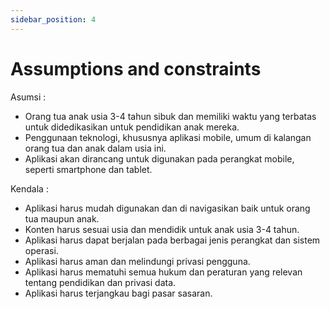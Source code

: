 ```yaml
---
sidebar_position: 4
---
```


# Assumptions and constraints

Asumsi :
- Orang tua anak usia 3-4 tahun sibuk dan memiliki waktu yang terbatas untuk didedikasikan untuk pendidikan anak mereka.
- Penggunaan teknologi, khususnya aplikasi mobile, umum di kalangan orang tua dan anak dalam usia ini.
- Aplikasi akan dirancang untuk digunakan pada perangkat mobile, seperti smartphone dan tablet.

Kendala :
- Aplikasi harus mudah digunakan dan di navigasikan baik untuk orang tua maupun anak. 
- Konten harus sesuai usia dan mendidik untuk anak usia 3-4 tahun.
- Aplikasi harus dapat berjalan pada berbagai jenis perangkat dan sistem operasi.
- Aplikasi harus aman dan melindungi privasi pengguna.
- Aplikasi harus mematuhi semua hukum dan peraturan yang relevan tentang pendidikan dan privasi data.
- Aplikasi harus terjangkau bagi pasar sasaran.

